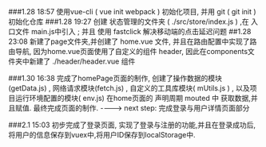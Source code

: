 ###1.28 18:57 使用vue-cli ( vue  init webpack  ) 初始化项目, 并用 git ( git init )初始化仓库
###1.28 19:27 创建 状态管理的文件夹 ( ./src/store/index.js ) ,在 入口文件 main.js中引入 ; 并且 使用 fastclick 解决移动端的点击延迟问题
##1.28 23:08 新建了page文件夹,并创建了 home.vue 文件, 并且在路由配置中实现了路由导航, 因为home.vue页面使用了自定义的组件 header, 因此在components文件夹中新建了
    ./header/header.vue 组件

###1.30 16:38 完成了homePage页面的制作, 创建了操作数据的模块 (getData.js) , 网络请求模块(fetch.js) , 自定义的工具库模块( mUtils.js ) , 以及项目运行环境配置的模块( env.js)
在home页面的 声明周期 mouted 中 获取数据,并且赋值. 最终完成页面的制作.  ---->  next step: 完成登录与用户详情页面部分

###2.1 15:03 初步完成了登录页面, 实现了登录与注册的功能,并且在登录成功后,将用户的信息保存到vuex中,将用户ID保存到localStorage中.